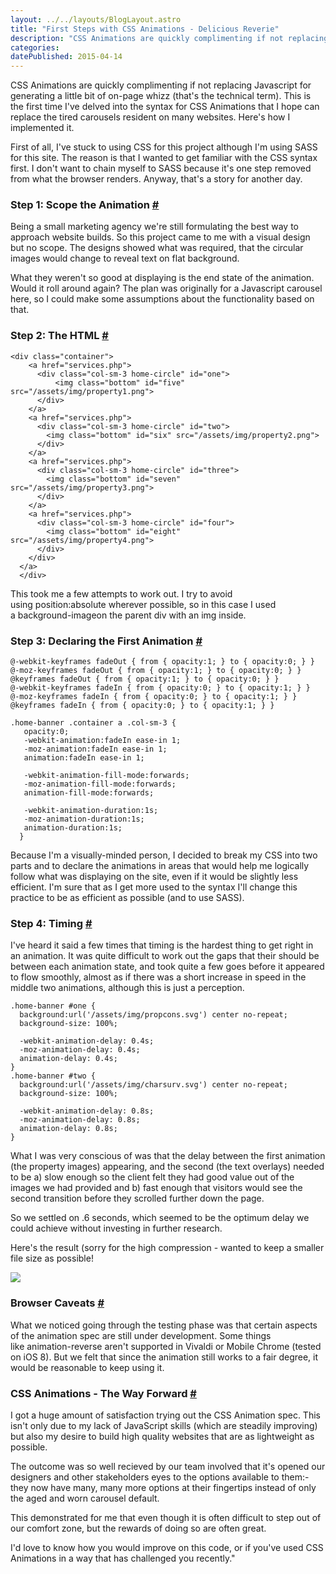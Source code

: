 ```yaml
---
layout: ../../layouts/BlogLayout.astro
title: "First Steps with CSS Animations - Delicious Reverie"
description: "CSS Animations are quickly complimenting if not replacing Javascript for generating a little bit of on-page whizz (that's the technical term). This is the first time I've delved into the syntax for CSS Animations that I hope can replace the tired carousels resident on many websites. Here's how I implemented it."
categories:
datePublished: 2015-04-14
---
```

CSS Animations are quickly complimenting if not replacing Javascript for generating a little bit of on-page whizz (that's the technical term). This is the first time I've delved into the syntax for CSS Animations that I hope can replace the tired carousels resident on many websites. Here's how I implemented it.

First of all, I've stuck to using CSS for this project although I'm using SASS for this site. The reason is that I wanted to get familiar with the CSS syntax first. I don't want to chain myself to SASS because it's one step removed from what the browser renders. Anyway, that's a story for another day.

### Step 1: Scope the Animation [#](https://deliciousreverie.co.uk/posts/first-steps-with-css-animations/#step-1:-scope-the-animation)

Being a small marketing agency we're still formulating the best way to approach website builds. So this project came to me with a visual design but no scope. The designs showed what was required, that the circular images would change to reveal text on flat background.

What they weren't so good at displaying is the end state of the animation. Would it roll around again? The plan was originally for a Javascript carousel here, so I could make some assumptions about the functionality based on that.

### Step 2: The HTML [#](https://deliciousreverie.co.uk/posts/first-steps-with-css-animations/#step-2:-the-html)

```
<div class="container">
    <a href="services.php">
      <div class="col-sm-3 home-circle" id="one">
          <img class="bottom" id="five" src="/assets/img/property1.png">
      </div>
    </a>
    <a href="services.php">
      <div class="col-sm-3 home-circle" id="two">
        <img class="bottom" id="six" src="/assets/img/property2.png">
      </div>
    </a>
    <a href="services.php">
      <div class="col-sm-3 home-circle" id="three">
        <img class="bottom" id="seven" src="/assets/img/property3.png">
      </div>
    </a>
    <a href="services.php">
      <div class="col-sm-3 home-circle" id="four">
        <img class="bottom" id="eight" src="/assets/img/property4.png">
      </div>
    </div>
  </a>
  </div>
```

This took me a few attempts to work out. I try to avoid using position:absolute wherever possible, so in this case I used a background-imageon the parent div with an img inside.

### Step 3: Declaring the First Animation [#](https://deliciousreverie.co.uk/posts/first-steps-with-css-animations/#step-3:-declaring-the-first-animation)

```
@-webkit-keyframes fadeOut { from { opacity:1; } to { opacity:0; } }
@-moz-keyframes fadeOut { from { opacity:1; } to { opacity:0; } }
@keyframes fadeOut { from { opacity:1; } to { opacity:0; } }
@-webkit-keyframes fadeIn { from { opacity:0; } to { opacity:1; } }
@-moz-keyframes fadeIn { from { opacity:0; } to { opacity:1; } }
@keyframes fadeIn { from { opacity:0; } to { opacity:1; } }

.home-banner .container a .col-sm-3 {
   opacity:0;
   -webkit-animation:fadeIn ease-in 1;
   -moz-animation:fadeIn ease-in 1;
   animation:fadeIn ease-in 1;

   -webkit-animation-fill-mode:forwards;
   -moz-animation-fill-mode:forwards;
   animation-fill-mode:forwards;

   -webkit-animation-duration:1s;
   -moz-animation-duration:1s;
   animation-duration:1s;
  }
```

Because I'm a visually-minded person, I decided to break my CSS into two parts and to declare the animations in areas that would help me logically follow what was displaying on the site, even if it would be slightly less efficient. I'm sure that as I get more used to the syntax I'll change this practice to be as efficient as possible (and to use SASS).

### Step 4: Timing [#](https://deliciousreverie.co.uk/posts/first-steps-with-css-animations/#step-4:-timing)

I've heard it said a few times that timing is the hardest thing to get right in an animation. It was quite difficult to work out the gaps that their should be between each animation state, and took quite a few goes before it appeared to flow smoothly, almost as if there was a short increase in speed in the middle two animations, although this is just a perception.

```
.home-banner #one {
  background:url('/assets/img/propcons.svg') center no-repeat;
  background-size: 100%;

  -webkit-animation-delay: 0.4s;
  -moz-animation-delay: 0.4s;
  animation-delay: 0.4s;
}
.home-banner #two {
  background:url('/assets/img/charsurv.svg') center no-repeat;
  background-size: 100%;

  -webkit-animation-delay: 0.8s;
  -moz-animation-delay: 0.8s;
  animation-delay: 0.8s;
}
```

What I was very conscious of was that the delay between the first animation (the property images) appearing, and the second (the text overlays) needed to be a) slow enough so the client felt they had good value out of the images we had provided and b) fast enough that visitors would see the second transition before they scrolled further down the page.

So we settled on .6 seconds, which seemed to be the optimum delay we could achieve without investing in further research.

Here's the result (sorry for the high compression - wanted to keep a smaller file size as possible!

![](https://d13mv7x44wu31f.cloudfront.net/files/8laqvbyd0-wdb.gif)

### Browser Caveats [#](https://deliciousreverie.co.uk/posts/first-steps-with-css-animations/#browser-caveats)

What we noticed going through the testing phase was that certain aspects of the animation spec are still under development. Some things like animation-reverse aren't supported in Vivaldi or Mobile Chrome (tested on iOS 8). But we felt that since the animation still works to a fair degree, it would be reasonable to keep using it.

### CSS Animations - The Way Forward [#](https://deliciousreverie.co.uk/posts/first-steps-with-css-animations/#css-animations-the-way-forward)

I got a huge amount of satisfaction trying out the CSS Animation spec. This isn't only due to my lack of JavaScript skills (which are steadily improving) but also my desire to build high quality websites that are as lightweight as possible.

The outcome was so well recieved by our team involved that it's opened our designers and other stakeholders eyes to the options available to them:- they now have many, many more options at their fingertips instead of only the aged and worn carousel default.

This demonstrated for me that even though it is often difficult to step out of our comfort zone, but the rewards of doing so are often great.

I'd love to know how you would improve on this code, or if you've used CSS Animations in a way that has challenged you recently."